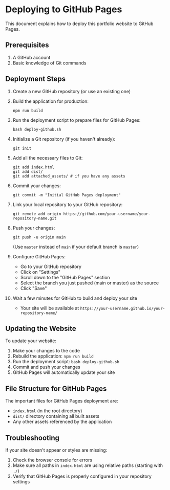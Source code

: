 # Deploying to GitHub Pages

This document explains how to deploy this portfolio website to GitHub Pages.

## Prerequisites

1. A GitHub account
2. Basic knowledge of Git commands

## Deployment Steps

1. Create a new GitHub repository (or use an existing one)

2. Build the application for production:
   ```
   npm run build
   ```

3. Run the deployment script to prepare files for GitHub Pages:
   ```
   bash deploy-github.sh
   ```

4. Initialize a Git repository (if you haven't already):
   ```
   git init
   ```

5. Add all the necessary files to Git:
   ```
   git add index.html
   git add dist/
   git add attached_assets/ # if you have any assets
   ```

6. Commit your changes:
   ```
   git commit -m "Initial GitHub Pages deployment"
   ```

7. Link your local repository to your GitHub repository:
   ```
   git remote add origin https://github.com/your-username/your-repository-name.git
   ```

8. Push your changes:
   ```
   git push -u origin main
   ```
   (Use `master` instead of `main` if your default branch is `master`)

9. Configure GitHub Pages:
   - Go to your GitHub repository
   - Click on "Settings"
   - Scroll down to the "GitHub Pages" section
   - Select the branch you just pushed (main or master) as the source
   - Click "Save"

10. Wait a few minutes for GitHub to build and deploy your site
    - Your site will be available at `https://your-username.github.io/your-repository-name/`

## Updating the Website

To update your website:

1. Make your changes to the code
2. Rebuild the application: `npm run build`
3. Run the deployment script: `bash deploy-github.sh`
4. Commit and push your changes
5. GitHub Pages will automatically update your site

## File Structure for GitHub Pages

The important files for GitHub Pages deployment are:

- `index.html` (in the root directory)
- `dist/` directory containing all built assets
- Any other assets referenced by the application

## Troubleshooting

If your site doesn't appear or styles are missing:

1. Check the browser console for errors
2. Make sure all paths in `index.html` are using relative paths (starting with `./`)
3. Verify that GitHub Pages is properly configured in your repository settings